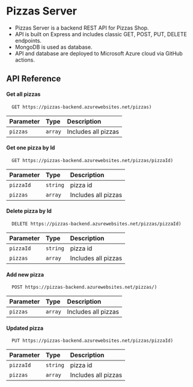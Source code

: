 # Pizzas Server
- Pizzas Server is a backend REST API for Pizzas Shop.
- API is built on Express and includes classic GET, POST, PUT, DELETE endpoints.
- MongoDB is used as database.
- API and database are deployed to Microsoft Azure cloud via GitHub actions.

## API Reference

#### Get all pizzas
```http
  GET https://pizzas-backend.azurewebsites.net/pizzas)
```

| Parameter | Type     | Description                |
| :-------- | :------- | :------------------------- |
| `pizzas` | `array` | Includes all pizzas |

#### Get one pizza by Id
```http
  GET https://pizzas-backend.azurewebsites.net/pizzas/pizzaId)
```

| Parameter | Type     | Description                |
| :-------- | :------- | :------------------------- |
| `pizzaId` | `string` | pizza id |
| `pizzas` | `array` | Includes all pizzas |


#### Delete pizza by Id
```http
  DELETE https://pizzas-backend.azurewebsites.net/pizzas/pizzaId)
```

| Parameter | Type     | Description                |
| :-------- | :------- | :------------------------- |
| `pizzaId` | `string` | pizza id |
| `pizzas` | `array` | Includes all pizzas |


#### Add new pizza
```http
  POST https://pizzas-backend.azurewebsites.net/pizzas/)
```

| Parameter | Type     | Description                |
| :-------- | :------- | :------------------------- |
| `pizzas` | `array` | Includes all pizzas |


#### Updated pizza
```http
  PUT https://pizzas-backend.azurewebsites.net/pizzas/pizzaId)
```

| Parameter | Type     | Description                |
| :-------- | :------- | :------------------------- |
| `pizzaId` | `string` | pizza id |
| `pizzas` | `array` | Includes all pizzas |
